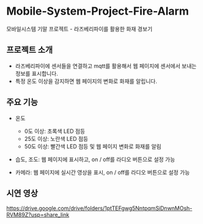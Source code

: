 # Mobile-System-Project-Fire-Alarm

모바일시스템 기말 프로젝트 - 라즈베리파이를 활용한 화재 경보기

## 프로젝트 소개

- 라즈베리파이에 센서들을 연결하고 mqtt를 활용해서 웹 페이지에 센서에서 보내는 정보를 표시합니다.
- 특정 온도 이상을 감지하면 웹 페이지의 변화로 화재를 알립니다.

## 주요 기능
- 온도
  -  0도 이상: 초록색 LED 점등
  - 25도 이상: 노란색 LED 점등
  - 50도 이상: 빨간색 LED 점등 및 웹 페이지 변화로 화재를 알림

- 습도, 조도: 웹 페이지에 표시하고, on / off를 라디오 버튼으로 설정 가능
- 카메라: 웹 페이지에 실시간 영상을 표시, on / off를 라디오 버튼으로 설정 가능

## 시연 영상

https://drive.google.com/drive/folders/1ptTEFgwg5NntpqmSiDnwnMOsh-RVM89Z?usp=share_link


